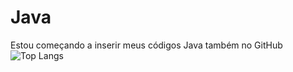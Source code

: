 # Java
Estou começando a inserir meus códigos Java também no GitHub
![Top Langs](https://github-readme-stats-git-masterrstaa-rickstaa.vercel.app/api/top-langs/?username=anaamel&layout=compact&bg_color=000&border_color=30A3DC&title_color=E94D5F&text_color=FFF)
